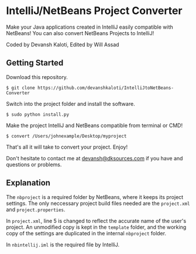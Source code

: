 # IntelliJ/NetBeans Project Converter

Make your Java applications created in IntelliJ easily compatible with NetBeans! 
You can also convert NetBeans Projects to IntelliJ! 

Coded by Devansh Kaloti, Edited by Will Assad

## Getting Started

Download this repository.

```
$ git clone https://github.com/devanshkaloti/IntelliJtoNetBeans-Converter
```

Switch into the project folder and install the software.

```
$ sudo python install.py
```

Make the project IntelliJ and NetBeans compatible from terminal or CMD!

```
$ convert /Users/johnexample/Desktop/myproject
```

That's all it will take to convert your project. Enjoy!

Don't hesitate to contact me at devansh@dksources.com if you have and questions or problems.

## Explanation

The `nbproject` is a required folder by NetBeans, where it keeps its project settings.
The only neccessary project build files needed are the `project.xml` and `project.properties`.

In `project.xml`, line 5 is changed to reflect the accurate name of the user's project. An unmodified copy is kept in the `template` folder, and the working copy of the settings are duplicated in the internal `nbproject` folder.

In `nbintellij.iml` is the required file by IntelliJ. 
